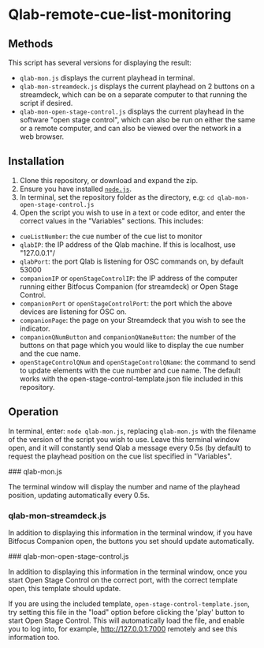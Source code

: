 # Qlab-remote-cue-list-monitoring

## Methods

This script has several versions for displaying the result:
- `qlab-mon.js` displays the current playhead in terminal.
- `qlab-mon-streamdeck.js` displays the current playhead on 2 buttons on a streamdeck, which can be on a separate computer to that running the script if desired.
- `qlab-mon-open-stage-control.js` displays the current playhead in the software "open stage control", which can also be run on either the same or a remote computer, and can also be viewed over the network in a web browser.

## Installation

1. Clone this repository, or download and expand the zip.
2. Ensure you have installed [`node.js`](https://nodejs.org/en/).
3. In terminal, set the repository folder as the directory, e.g: `cd qlab-mon-open-stage-control.js`
4. Open the script you wish to use in a text or code editor, and enter the correct values in the "Variables" sections. This includes:
  - `cueListNumber`: the cue number of the cue list to monitor
  - `qlabIP`: the IP address of the Qlab machine. If this is localhost, use "127.0.0.1"/
  - `qlabPort`: the port Qlab is listening for OSC commands on, by default 53000
  - `companionIP` or `openStageControlIP`: the IP address of the computer running either Bitfocus Companion (for streamdeck) or Open Stage Control.
  - `companionPort` or `openStageControlPort`: the port which the above devices are listening for OSC on.
  - `companionPage`: the page on your Streamdeck that you wish to see the indicator.
  - `companionQNumButton` and `companionQNameButton`: the number of the buttons on that page which you would like to display the cue number and the cue name.
  - `openStageControlQNum` and `openStageControlQName`: the command to send to update elements with the cue number and cue name. The default works with the open-stage-control-template.json file included in this repository.

## Operation

In terminal, enter: `node qlab-mon.js`, replacing `qlab-mon.js` with the filename of the version of the script you wish to use. Leave this terminal window open, and it will constantly send Qlab a message every 0.5s (by default) to request the playhead position on the cue list specified in "Variables".

### qlab-mon.js

The terminal window will display the number and name of the playhead position, updating automatically every 0.5s.

### qlab-mon-streamdeck.js

In addition to displaying this information in the terminal window, if you have Bitfocus Companion open, the buttons you set should update automatically.

### qlab-mon-open-stage-control.js

In addition to displaying this information in the terminal window, once you start Open Stage Control on the correct port, with the correct template open, this template should update.

If you are using the included template, `open-stage-control-template.json`, try setting this file in the "load" option before clicking the 'play' button to start Open Stage Control. This will automatically load the file, and enable you to log into, for example, http://127.0.0.1:7000 remotely and see this information too. 